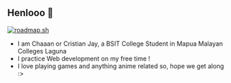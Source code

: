 ## Henlooo 👋
[![roadmap.sh](https://roadmap.sh/card/wide/67125d19791f57dd60bc1642?variant=dark)](https://roadmap.sh)

- I am Chaaan or Cristian Jay, a BSIT College Student in Mapua Malayan Colleges Laguna
- I practice Web development on my free time !
- I love playing games and anything anime related so, hope we get along :>
<!--
**Chaaan30/Chaaan30** is a ✨ _special_ ✨ repository because its `README.md` (this file) appears on your GitHub profile.

Here are some ideas to get you started:

- 🔭 I’m currently working on ...
- 🌱 I’m currently learning ...
- 👯 I’m looking to collaborate on ...
- 🤔 I’m looking for help with ...
- 💬 Ask me about ...
- 📫 How to reach me: ...
- 😄 Pronouns: ...
- ⚡ Fun fact: ...
-->
